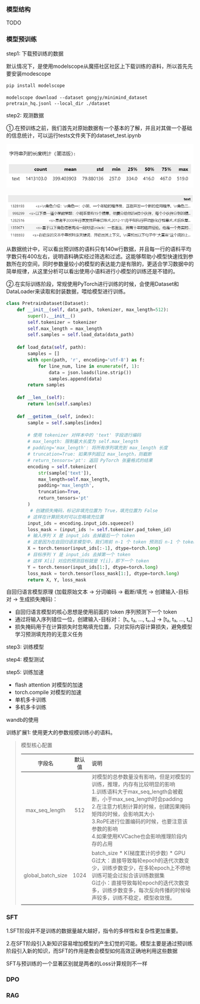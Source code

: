### 模型结构
TODO



### 模型预训练

step1: 下载预训练的数据

默认情况下，是使用modelscope从魔搭社区社区上下载训练的语料，所以首先先要安装modescope

```shell
pip install modelscope

modelscope download --dataset gongjy/minimind_dataset pretrain_hq.jsonl --local_dir ./dataset
```

step2: 观测数据

①.在预训练之前，我们首先对原始数据有一个基本的了解，并且对其做一个基础的信息统计，可以运行tests文件夹下的dataset_test.ipynb

![image-20250520103523431](images\image-20250520103523431.png)

![image-20250520103559483](images\image-20250520103559483.png)

从数据统计中，可以看出预训练的语料只有140w行数据，并且每一行的语料平均字数只有400左右，说明语料确实经过筛选和过滤。这能够帮助小模型快速找到参数所在的空间，同时参数量较小的模型的表达能力是有限的，更适合学习数据中的简单规律，从这里分析可以看出使用小语料进行小模型的训练还是不错的。

②.在实际训练阶段，常规使用PyTorch进行训练的时候，会使用Dataset和DataLoader来读取和封装数据，喂给模型进行训练。

```python
class PretrainDataset(Dataset):
    def __init__(self, data_path, tokenizer, max_length=512):
        super().__init__()
        self.tokenizer = tokenizer
        self.max_length = max_length
        self.samples = self.load_data(data_path)

    def load_data(self, path):
        samples = []
        with open(path, 'r', encoding='utf-8') as f:
            for line_num, line in enumerate(f, 1):
                data = json.loads(line.strip())
                samples.append(data)
        return samples

    def __len__(self):
        return len(self.samples)

    def __getitem__(self, index):
        sample = self.samples[index]

        # 使用 tokenizer 对样本中的 'text' 字段进行编码
        # max_length: 限制最大长度为 self.max_length
        # padding='max_length': 将所有序列填充到 max_length 长度
        # truncation=True: 如果序列超过 max_length，则截断
        # return_tensors='pt': 返回 PyTorch 张量格式的结果
        encoding = self.tokenizer(
            str(sample['text']),
            max_length=self.max_length,
            padding='max_length',
            truncation=True,
            return_tensors='pt'
        )
         # 创建损失掩码，标记非填充位置为 True，填充位置为 False
        # 这样在计算损失时可以忽略填充位置
        input_ids = encoding.input_ids.squeeze()
        loss_mask = (input_ids != self.tokenizer.pad_token_id)
        # 输入序列 X 是 input_ids 去掉最后一个 token
        # 这是因为在自回归语言模型中，我们用前 n-1 个 token 预测后 n-1 个 token
        X = torch.tensor(input_ids[:-1], dtype=torch.long)
        # 目标序列 Y 是 input_ids 去掉第一个 token
        # 这样 X[i] 对应的预测目标就是 Y[i]，即下一个 token
        Y = torch.tensor(input_ids[1:], dtype=torch.long)
        loss_mask = torch.tensor(loss_mask[1:], dtype=torch.long)
        return X, Y, loss_mask
```

自回归语言模型原理 (加载原始文本 → 分词编码 → 截断/填充 → 创建输入-目标对 → 生成损失掩码)：

- 自回归语言模型的核心思想是使用前面的 token 序列预测下一个 token
- 通过将输入序列错位一位，创建输入-目标对： [t₁, t₂, ..., tₙ₋₁] → [t₂, t₃, ..., tₙ]
- 损失掩码用于在计算损失时忽略填充位置，只对实际内容计算损失，避免模型学习预测填充符的无意义任务

step3: 训练模型

step4: 模型测试

step5: 训练加速

- flash attention 对模型的加速
- torch.compile 对模型的加速
- 单机多卡训练
- 多机多卡训练



wandb的使用



训练扩展1: 使用更大的参数规模训练小的语料。



> 模型核心配置
>
> |      字段名       | 默认值 | 说明                                                         |
> | :---------------: | :----: | :----------------------------------------------------------- |
> |  max_seq_length   |  512   | 对模型的总参数量没有影响，但是对模型的训练，推理，内存有比较明显的影响<br />1.训练语料大于max_seq_length会被截断，小于max_seq_length时会padding<br />2.在注意力机制计算的时候，创建因果掩码矩阵的时候，会影响其大小<br />3.RoPE进行位置编码的时候，也要注意该参数的影响<br />4.如果使用KVCache也会影响推理阶段内存的占用 |
> | global_batch_size |  1024  | batch_size * K(梯度累计的步数) * GPU<br />G过大：直接导致每轮epoch的迭代次数变少，训练步数变少，在多轮epoch上不停地训练可能会过拟合该训练数据集<br />G过小：直接导致每轮epoch的迭代次数变多，训练步数变多，每次反向传播的时候噪声较多，训练不稳定，模型收敛慢。 |
> |                   |        |                                                              |
>
> 



### SFT

1.SFT阶段并不是训练的数据量越大越好，指令的多样性和复杂性更加重要。

2.在SFT阶段引入新知识容易增加模型的产生幻觉的可能。模型主要是通过预训练阶段引入新的知识，而SFT的作用是教会模型如何高效正确地利用这些数据

SFT与预训练的一个显著区别就是两者的Loss计算规则不一样





### DPO











### RAG
